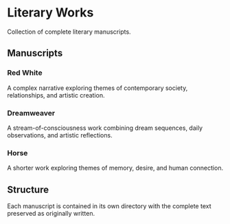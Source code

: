 # Literary Works

Collection of complete literary manuscripts.

## Manuscripts

### Red White
A complex narrative exploring themes of contemporary society, relationships, and artistic creation.

### Dreamweaver 
A stream-of-consciousness work combining dream sequences, daily observations, and artistic reflections.

### Horse
A shorter work exploring themes of memory, desire, and human connection.

## Structure

Each manuscript is contained in its own directory with the complete text preserved as originally written.
